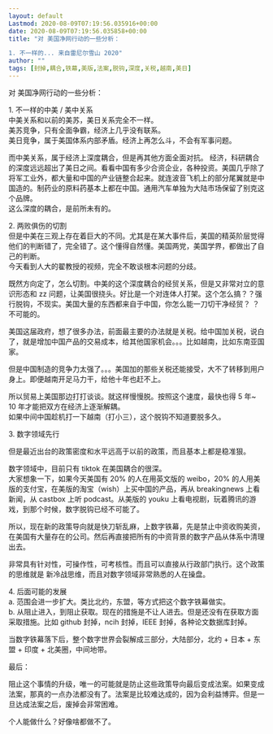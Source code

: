 ```yaml
---
layout: default
Lastmod: 2020-08-09T07:19:56.035916+00:00
date: 2020-08-09T07:19:56.035858+00:00
title: "对 美国净网行动的一些分析：

1. 不一样的... 来自雷尼尔雪山 2020"
author: ""
tags: [封掉,耦合,铁幕,美版,法案,脱钩,深度,关税,越南,美日]
---
```


对 美国净网行动的一些分析：

1\. 不一样的中美 / 美中关系  
中美关系和以前的美苏，美日关系完全不一样。  
美苏竞争，只有全面争霸，经济上几乎没有联系。  
美日竞争，属于美国体系内部矛盾。经济上再怎么斗，不会有军事问题。

而中美关系，属于经济上深度耦合，但是再其他方面全面对抗。 经济，科研耦合的深度远远超出了美日之间。看看中国有多少合资企业，各种投资。美国几乎除了将军工业外，都大量和中国的产业链整合起来。就连波音飞机上的部分尾翼就是中国造的。制药业的原料药基本上都在中国。通用汽车单独为大陆市场保留了别克这个品牌。  
这么深度的耦合，是前所未有的。

2\. 两败俱伤的切割  
但是中美在三观上存在着巨大的不同。尤其是在某大事件后，美国的精英阶层觉得他们的判断错了，完全错了。这个懂得自然懂。美国两党，美国学界，都做出了自己的判断。  
今天看到人大的翟教授的视频，完全不敢谈根本问题的分歧。

既然方向定了，怎么切割。中美的这个深度耦合的经贸关系，但是又非常对立的意识形态和 zz 问题，让美国很挠头。好比是一个对连体人打架。这个怎么搞？？强行脱钩，不现实。美国大量的东西都来自于中国，你怎么能一刀切干净经贸？ ？不可能的。

美国这届政府，想了很多办法，前面最主要的办法就是关税。给中国加关税，说白了，就是增加中国产品的交易成本，给其他国家机会。。。比如越南，比如东南亚国家。

但是中国制造的竞争力太强了。。。美国加的那些关税还能接受，大不了转移到用户身上。即便越南开足马力干，给他十年也赶不上。

所以贸易上美国那边打打谈谈。就这样慢慢脱。按照这个速度，最快也得 5 年~ 10 年才能把双方在经济上逐渐解耦。  
如果中间中国趁机打一下越南（打小三），这个脱钩不知道要脱多久。

3\. 数字领域先行

但是最近出台的政策密度和水平远高于以前的政策，而且基本上都是稳准狠。

数字领域中，目前只有 tiktok 在美国耦合的很深。  
大家想象一下，如果今天美国有 20% 的人在用英文版的 weibo，20% 的人用美版的支付宝，在美版的淘宝（wish）上买中国的产品，再从 breakingnews 上看新闻，从 castbox 上听 podcast。从美版的 youku 上看电视剧，玩着腾讯的游戏，到那个时候，数字脱钩已经不可能了。

所以，现在新的政策导向就是快刀斩乱麻，上数字铁幕，先是禁止中资收购美资，在美国有大量存在的公司。然后再直接把所有的中资背景的数字产品从体系中清理出去。

非常具有针对性，可操作性，可考核性。而且可以直接从行政部门执行。这个政策的思维就是 新冷战思维，而且对数字领域非常熟悉的人在操盘。

4\. 后面可能的发展  
a. 范围会进一步扩大。类比北约，东盟，等方式把这个数字铁幕做实。  
b. 从阻止进入，到阻止获取。现在的措施是不让人进去。但是还没有在获取方面采取措施。比如 github 封掉，ncih 封掉，IEEE 封掉，各种论文数据库封掉。

当数字铁幕落下后，整个数字世界会裂解成三部分，大陆部分，北约 + 日本 + 东盟 + 印度 + 北美圈，中间地带。

最后：

阻止这个事情的升级，唯一的可能就是防止这些政策导向最后变成法案。如果变成法案，那真的一点办法都没有了。法案是比较难达成的，因为会利益博弈。但是一旦达成法案之后，废掉会非常困难。

个人能做什么？好像啥都做不了。

